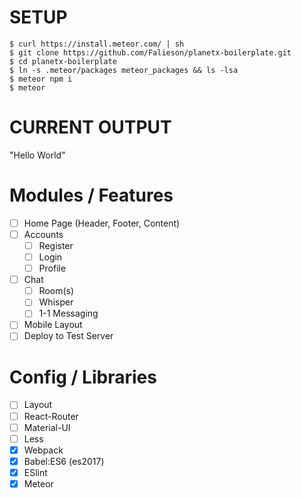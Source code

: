 # SETUP #
```
$ curl https://install.meteor.com/ | sh
$ git clone https://github.com/Falieson/planetx-boilerplate.git
$ cd planetx-boilerplate
$ ln -s .meteor/packages meteor_packages && ls -lsa
$ meteor npm i
$ meteor
```

# CURRENT OUTPUT #
"Hello World"

# Modules / Features #
- [ ] Home Page (Header, Footer, Content)
- [ ] Accounts
  - [ ] Register
  - [ ] Login
  - [ ] Profile
- [ ] Chat
  - [ ] Room(s)
  - [ ] Whisper
  - [ ] 1-1 Messaging
- [ ] Mobile Layout
- [ ] Deploy to Test Server

# Config / Libraries #
- [ ] Layout
- [ ] React-Router
- [ ] Material-UI
- [ ] Less
- [x] Webpack
- [x] Babel:ES6 (es2017)
- [x] ESlint
- [x] Meteor
